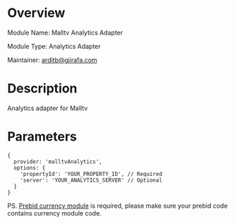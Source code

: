# Overview

Module Name: Malltv Analytics Adapter

Module Type: Analytics Adapter

Maintainer: arditb@gjirafa.com

# Description

Analytics adapter for Malltv

# Parameters

```
{
  provider: 'malltvAnalytics',
  options: {
    'propertyId': 'YOUR_PROPERTY_ID', // Required
    'server': 'YOUR_ANALYTICS_SERVER' // Optional
  }
}
```

PS. [Prebid currency module](http://prebid.org/dev-docs/modules/currency.html) is required, please make sure your prebid code contains currency module code.
